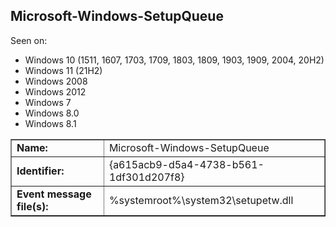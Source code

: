 ## Microsoft-Windows-SetupQueue

Seen on:
* Windows 10 (1511, 1607, 1703, 1709, 1803, 1809, 1903, 1909, 2004, 20H2)
* Windows 11 (21H2)
* Windows 2008
* Windows 2012
* Windows 7
* Windows 8.0
* Windows 8.1

<table border="1" class="docutils">
  <tbody>
    <tr>
      <td><b>Name:</b></td>
      <td>Microsoft-Windows-SetupQueue</td>
    </tr>
    <tr>
      <td><b>Identifier:</b></td>
      <td>{a615acb9-d5a4-4738-b561-1df301d207f8}</td>
    </tr>
    <tr>
      <td><b>Event message file(s):</b></td>
      <td>%systemroot%\system32\setupetw.dll</td>
    </tr>
  </tbody>
</table>

&nbsp;

